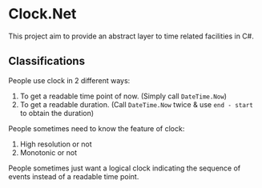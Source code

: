 # Clock.Net #

This project aim to provide an abstract layer to time related facilities in C#.

## Classifications ##

People use clock in 2 different ways:

1. To get a readable time point of now. (Simply call `DateTime.Now`)
1. To get a readable duration. (Call `DateTime.Now` twice & use `end - start` to obtain the duration)

People sometimes need to know the feature of clock:

1. High resolution or not
1. Monotonic or not

People sometimes just want a logical clock indicating the sequence of events instead of a readable time point.
